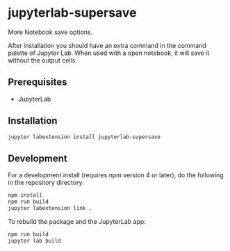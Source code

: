 # jupyterlab-supersave

More Notebook save options.

After installation you should have an extra command in the command palette of Jupyter Lab. When used with a open notebook, it will save it without the output cells.


## Prerequisites

* JupyterLab

## Installation

```bash
jupyter labextension install jupyterlab-supersave
```

## Development

For a development install (requires npm version 4 or later), do the following in the repository directory:

```bash
npm install
npm run build
jupyter labextension link .
```

To rebuild the package and the JupyterLab app:

```bash
npm run build
jupyter lab build
```

